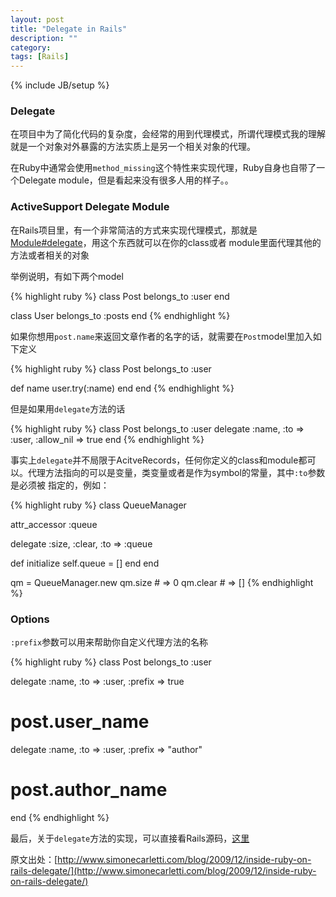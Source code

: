 ```yaml
---
layout: post
title: "Delegate in Rails"
description: ""
category: 
tags: [Rails]
---
```

{% include JB/setup %}

### Delegate

在项目中为了简化代码的复杂度，会经常的用到代理模式，所谓代理模式我的理解就是一个对象对外暴露的方法实质上是另一个相关对象的代理。

在Ruby中通常会使用`method_missing`这个特性来实现代理，Ruby自身也自带了一个Delegate module，但是看起来没有很多人用的样子。。

### ActiveSupport Delegate Module

在Rails项目里，有一个非常简洁的方式来实现代理模式，那就是[Module#delegate](http://apidock.com/rails/Module/delegate)，用这个东西就可以在你的class或者
module里面代理其他的方法或者相关的对象

举例说明，有如下两个model

{% highlight ruby %}
class Post
  belongs_to :user
end

class User
  belongs_to :posts
end
{% endhighlight %}


如果你想用`post.name`来返回文章作者的名字的话，就需要在`Post`model里加入如下定义

{% highlight ruby %}
class Post
  belongs_to :user

  def name
    user.try(:name)
  end
end
{% endhighlight %}

<!--break-->

但是如果用`delegate`方法的话

{% highlight ruby %}
class Post
  belongs_to :user
  delegate :name, :to => :user, :allow_nil => true
end
{% endhighlight %}

事实上`delegate`并不局限于AcitveRecords，任何你定义的class和module都可以。代理方法指向的可以是变量，类变量或者是作为symbol的常量，其中`:to`参数是必须被
指定的，例如：

{% highlight ruby %}
class QueueManager
  
  attr_accessor :queue

  delegate :size, :clear, :to => :queue

  def initialize
    self.queue = []
  end
end

qm = QueueManager.new
qm.size  # => 0
qm.clear # => []
{% endhighlight %}

### Options

`:prefix`参数可以用来帮助你自定义代理方法的名称

{% highlight ruby %}
class Post
  belongs_to :user

  delegate :name, :to => :user, :prefix => true
  # post.user_name

  delegate :name, :to => :user, :prefix => "author"
  # post.author_name
end
{% endhighlight %}

最后，关于`delegate`方法的实现，可以直接看Rails源码，[这里](https://github.com/rails/rails/blob/master/activesupport/lib/active_support/core_ext/module/delegation.rb)


原文出处：[http://www.simonecarletti.com/blog/2009/12/inside-ruby-on-rails-delegate/](http://www.simonecarletti.com/blog/2009/12/inside-ruby-on-rails-delegate/)